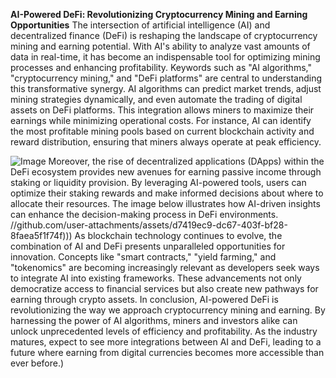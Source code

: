 **AI-Powered DeFi: Revolutionizing Cryptocurrency Mining and Earning Opportunities**
The intersection of artificial intelligence (AI) and decentralized finance (DeFi) is reshaping the landscape of cryptocurrency mining and earning potential. With AI's ability to analyze vast amounts of data in real-time, it has become an indispensable tool for optimizing mining processes and enhancing profitability. Keywords such as "AI algorithms," "cryptocurrency mining," and "DeFi platforms" are central to understanding this transformative synergy.
AI algorithms can predict market trends, adjust mining strategies dynamically, and even automate the trading of digital assets on DeFi platforms. This integration allows miners to maximize their earnings while minimizing operational costs. For instance, AI can identify the most profitable mining pools based on current blockchain activity and reward distribution, ensuring that miners always operate at peak efficiency. 

![Image](https://github.com/user-attachments/assets/d7419ec9-dc67-403f-bf28-8faea5f1f74f)
Moreover, the rise of decentralized applications (DApps) within the DeFi ecosystem provides new avenues for earning passive income through staking or liquidity provision. By leveraging AI-powered tools, users can optimize their staking rewards and make informed decisions about where to allocate their resources. The image below illustrates how AI-driven insights can enhance the decision-making process in DeFi environments.
 //github.com/user-attachments/assets/d7419ec9-dc67-403f-bf28-8faea5f1f74f)))
As blockchain technology continues to evolve, the combination of AI and DeFi presents unparalleled opportunities for innovation. Concepts like "smart contracts," "yield farming," and "tokenomics" are becoming increasingly relevant as developers seek ways to integrate AI into existing frameworks. These advancements not only democratize access to financial services but also create new pathways for earning through crypto assets.
In conclusion, AI-powered DeFi is revolutionizing the way we approach cryptocurrency mining and earning. By harnessing the power of AI algorithms, miners and investors alike can unlock unprecedented levels of efficiency and profitability. As the industry matures, expect to see more integrations between AI and DeFi, leading to a future where earning from digital currencies becomes more accessible than ever before.)
